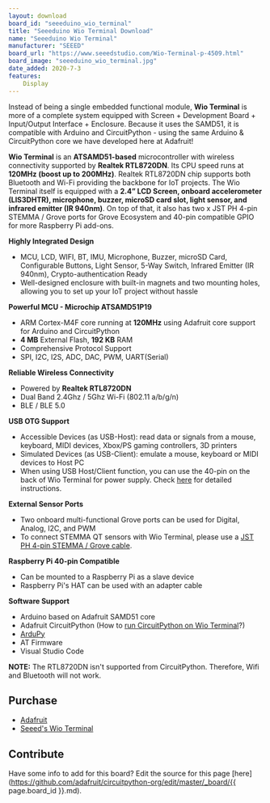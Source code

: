 ```yaml
---
layout: download
board_id: "seeeduino_wio_terminal"
title: "Seeeduino Wio Terminal Download"
name: "Seeeduino Wio Terminal"
manufacturer: "SEEED"
board_url: "https://www.seeedstudio.com/Wio-Terminal-p-4509.html"
board_image: "seeeduino_wio_terminal.jpg"
date_added: 2020-7-3
features:
    Display
---
```


Instead of being a single embedded functional module, **Wio Terminal** is more of a complete system equipped with Screen + Development Board + Input/Output Interface + Enclosure. Because it uses the SAMD51, it is compatible with Arduino and CircuitPython - using the same Arduino & CircuitPython core we have developed here at Adafruit!

**Wio Terminal** is an **ATSAMD51-based** microcontroller with wireless connectivity supported by **Realtek RTL8720DN**. Its CPU speed runs at **120MHz (boost up to 200MHz)**. Realtek RTL8720DN chip supports both Bluetooth and Wi-Fi providing the backbone for IoT projects. The Wio Terminal itself is equipped with a **2.4” LCD Screen, onboard accelerometer (LIS3DHTR), microphone, buzzer, microSD card slot, light sensor, and infrared emitter (IR 940nm)**. On top of that, it also has two x JST PH 4-pin STEMMA / Grove ports for Grove Ecosystem and 40-pin compatible GPIO for more Raspberry Pi add-ons.

**Highly Integrated Design**
 * MCU, LCD, WIFI, BT, IMU, Microphone, Buzzer, microSD Card, Configurable Buttons, Light Sensor, 5-Way Switch, Infrared Emitter (IR 940nm), Crypto-authentication Ready
 * Well-designed enclosure with built-in magnets and two mounting holes, allowing you to set up your IoT project without hassle

**Powerful MCU - Microchip ATSAMD51P19**
 * ARM Cortex-M4F core running at **120MHz** using Adafruit core support for Arduino and CircuitPython
 * **4 MB** External Flash, **192 KB** RAM
 * Comprehensive Protocol Support
 * SPI, I2C, I2S, ADC, DAC, PWM, UART(Serial)

**Reliable Wireless Connectivity**
 * Powered by **Realtek RTL8720DN**
 * Dual Band 2.4Ghz / 5Ghz Wi-Fi (802.11 a/b/g/n)
 * BLE / BLE 5.0

**USB OTG Support**
 * Accessible Devices (as USB-Host): read data or signals from a mouse, keyboard, MIDI devices, Xbox/PS gaming controllers, 3D printers
 * Simulated Devices (as USB-Client): emulate a mouse, keyboard or MIDI devices to Host PC
 * When using USB Host/Client function, you can use the 40-pin on the back of Wio Terminal for power supply. Check [here](https://www.seeedstudio.com/blog/2020/05/19/community-project-collection-how-to-input-data-from-a-keyboard-to-wio-terminal-using-the-usb-host-function-and-tips-about-how-to-use-the-40-pin-header-for-power-supply-and-usb-serial/) for detailed instructions.

**External Sensor Ports**
 * Two onboard multi-functional Grove ports can be used for Digital, Analog, I2C, and PWM
 * To connect STEMMA QT sensors with Wio Terminal, please use a [JST PH 4-pin STEMMA / Grove cable](https://www.adafruit.com/?q=jst%20ph%204-pin).

**Raspberry Pi 40-pin Compatible**
 * Can be mounted to a Raspberry Pi as a slave device
 * Raspberry Pi's HAT can be used with an adapter cable

**Software Support**
 * Arduino based on Adafruit SAMD51 core
 * Adafruit CircuitPython (How to [run CircuitPython on Wio Terminal](https://wiki.seeedstudio.com/Wio-Terminal-CircuitPython/)?)
 * [ArduPy](http://wiki.seeedstudio.com/Wio-Terminal-ArduPy/)
 * AT Firmware
 * Visual Studio Code

**NOTE:** The RTL8720DN isn't supported from CircuitPython. Therefore, Wifi and Bluetooth will not work.

## Purchase
* [Adafruit](https://www.adafruit.com/product/4707) 
* [Seeed's Wio Terminal](https://www.seeedstudio.com/Wio-Terminal-p-4509.html)

## Contribute

Have some info to add for this board? Edit the source for this page [here](https://github.com/adafruit/circuitpython-org/edit/master/_board/{{ page.board_id }}.md).
